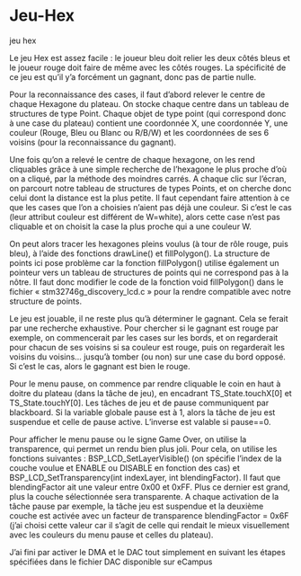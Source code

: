 # Jeu-Hex
jeu hex

Le jeu Hex est assez facile : le joueur bleu doit relier les deux côtés bleus et le joueur rouge doit faire 
de même avec les côtés rouges. La spécificité de ce jeu est qu’il y’a forcément un gagnant, donc pas 
de partie nulle.

Pour la reconnaissance des cases, il faut d’abord relever le centre de chaque Hexagone du plateau. 
On stocke chaque centre dans un tableau de structures de type Point. Chaque objet de type point 
(qui correspond donc à une case du plateau) contient une coordonnée X, une coordonnée Y, une 
couleur (Rouge, Bleu ou Blanc ou R/B/W) et les coordonnées de ses 6 voisins (pour la reconnaissance 
du gagnant). 

Une fois qu’on a relevé le centre de chaque hexagone, on les rend cliquables grâce à une simple 
recherche de l’hexagone le plus proche d’où on a cliqué, par la méthode des moindres carrés. A 
chaque clic sur l’écran, on parcourt notre tableau de structures de types Points, et on cherche donc 
celui dont la distance est la plus petite. Il faut cependant faire attention à ce que les cases que l’on a 
choisies n’aient pas déjà une couleur. Si c’est le cas (leur attribut couleur est différent de W=white), 
alors cette case n’est pas cliquable et on choisit la case la plus proche qui a une couleur W.


On peut alors tracer les hexagones pleins voulus (à tour de rôle rouge, puis bleu), à l’aide des 
fonctions drawLine() et fillPolygon(). La structure de points ici pose problème car la fonction 
fillPolygon() utilise également un pointeur vers un tableau de structures de points qui ne correspond 
pas à la nôtre. Il faut donc modifier le code de la fonction void fillPolygon() dans le fichier 
« stm32746g_discovery_lcd.c » pour la rendre compatible avec notre structure de points. 


Le jeu est jouable, il ne reste plus qu’à déterminer le gagnant. Cela se ferait par une recherche 
exhaustive. Pour chercher si le gagnant est rouge par exemple, on commencerait par les cases sur les 
bords, et on regarderait pour chacun de ses voisins si sa couleur est rouge, puis on regarderait les 
voisins du voisins… jusqu’à tomber (ou non) sur une case du bord opposé. Si c’est le cas, alors le 
gagnant est bien le rouge. 


Pour le menu pause, on commence par rendre cliquable le coin en haut à doitre du plateau (dans la 
tâche de jeu), en encadrant TS_State.touchX[0] et TS_State.touchY[0]. Les tâches de jeu et de pause 
communiquent par blackboard. Si la variable globale pause est à 1, alors la tâche de jeu est 
suspendue et celle de pause active. L’inverse est valable si pause==0. 


Pour afficher le menu pause ou le signe Game Over, on utilise la transparence, qui permet un rendu 
bien plus joli. Pour cela, on utilise les fonctions suivantes : BSP_LCD_SetLayerVisible() (on spécifie 
l’index de la couche voulue et ENABLE ou DISABLE en fonction des cas) et 
BSP_LCD_SetTransparency(int indexLayer, int blendingFactor). Il faut que blendingFactor ait une 
valeur entre 0x00 et 0xFF. Plus ce dernier est grand, plus la couche sélectionnée sera transparente. A 
chaque activation de la tâche pause par exemple, la tâche jeu est suspendue et la deuxième couche 
est activée avec un facteur de transparence blendingFactor = 0x6F (j’ai choisi cette valeur car il s’agit 
de celle qui rendait le mieux visuellement avec les couleurs du menu pause et celles du plateau). 


J’ai fini par activer le DMA et le DAC tout simplement en suivant les étapes spécifiées dans le fichier 
DAC disponible sur eCampus
